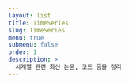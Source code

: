 ```yaml
---
layout: list
title: TimeSeries
slug: TimeSeries
menu: true
submenu: false
order: 1
description: >
  시계열 관련 최신 논문, 코드 등을 정리
---
```

